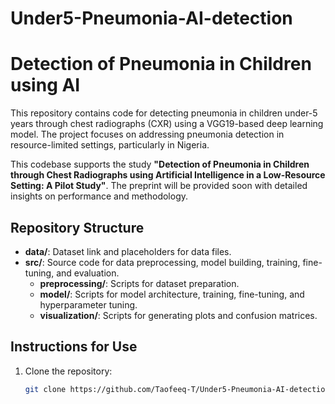 # Under5-Pneumonia-AI-detection

# Detection of Pneumonia in Children using AI

This repository contains code for detecting pneumonia in children under-5 years through chest radiographs (CXR) using a VGG19-based deep learning model. The project focuses on addressing pneumonia detection in resource-limited settings, particularly in Nigeria.

This codebase supports the study **"Detection of Pneumonia in Children through Chest Radiographs using Artificial Intelligence in a Low-Resource Setting: A Pilot Study"**. The preprint will be provided soon with detailed insights on performance and methodology.

## Repository Structure
- **data/**: Dataset link and placeholders for data files.
- **src/**: Source code for data preprocessing, model building, training, fine-tuning, and evaluation.
  - **preprocessing/**: Scripts for dataset preparation.
  - **model/**: Scripts for model architecture, training, fine-tuning, and hyperparameter tuning.
  - **visualization/**: Scripts for generating plots and confusion matrices.


## Instructions for Use
1. Clone the repository:
   ```bash
   git clone https://github.com/Taofeeq-T/Under5-Pneumonia-AI-detection
   
   
